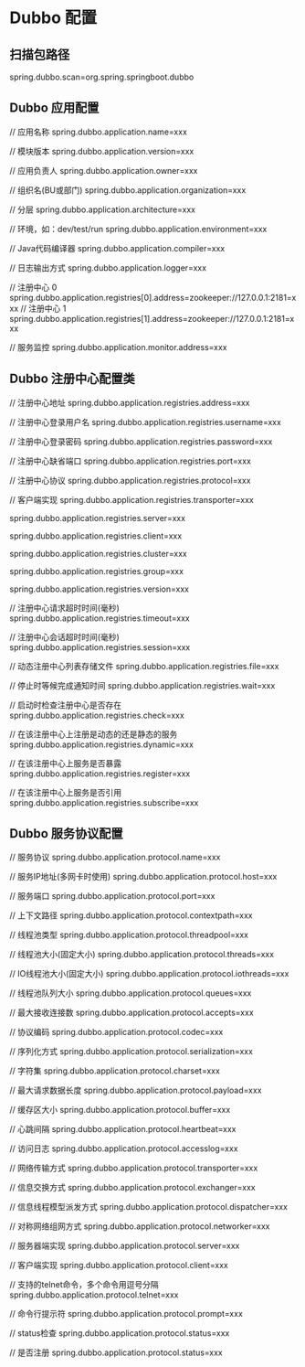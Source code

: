 # Dubbo 配置

## 扫描包路径

spring.dubbo.scan=org.spring.springboot.dubbo

## Dubbo 应用配置

// 应用名称
spring.dubbo.application.name=xxx

// 模块版本
spring.dubbo.application.version=xxx

// 应用负责人
spring.dubbo.application.owner=xxx

// 组织名(BU或部门)
spring.dubbo.application.organization=xxx

// 分层
spring.dubbo.application.architecture=xxx

// 环境，如：dev/test/run
spring.dubbo.application.environment=xxx

// Java代码编译器
spring.dubbo.application.compiler=xxx

// 日志输出方式
spring.dubbo.application.logger=xxx

// 注册中心 0
spring.dubbo.application.registries[0].address=zookeeper://127.0.0.1:2181=xxx
// 注册中心 1
spring.dubbo.application.registries[1].address=zookeeper://127.0.0.1:2181=xxx

// 服务监控
spring.dubbo.application.monitor.address=xxx

## Dubbo 注册中心配置类

// 注册中心地址
spring.dubbo.application.registries.address=xxx

// 注册中心登录用户名
spring.dubbo.application.registries.username=xxx

// 注册中心登录密码
spring.dubbo.application.registries.password=xxx

// 注册中心缺省端口
spring.dubbo.application.registries.port=xxx

// 注册中心协议
spring.dubbo.application.registries.protocol=xxx

// 客户端实现
spring.dubbo.application.registries.transporter=xxx

spring.dubbo.application.registries.server=xxx

spring.dubbo.application.registries.client=xxx

spring.dubbo.application.registries.cluster=xxx

spring.dubbo.application.registries.group=xxx

spring.dubbo.application.registries.version=xxx

// 注册中心请求超时时间(毫秒)
spring.dubbo.application.registries.timeout=xxx

// 注册中心会话超时时间(毫秒)
spring.dubbo.application.registries.session=xxx

// 动态注册中心列表存储文件
spring.dubbo.application.registries.file=xxx

// 停止时等候完成通知时间
spring.dubbo.application.registries.wait=xxx

// 启动时检查注册中心是否存在
spring.dubbo.application.registries.check=xxx

// 在该注册中心上注册是动态的还是静态的服务
spring.dubbo.application.registries.dynamic=xxx

// 在该注册中心上服务是否暴露
spring.dubbo.application.registries.register=xxx

// 在该注册中心上服务是否引用
spring.dubbo.application.registries.subscribe=xxx

## Dubbo 服务协议配置

// 服务协议
spring.dubbo.application.protocol.name=xxx

// 服务IP地址(多网卡时使用)
spring.dubbo.application.protocol.host=xxx

// 服务端口
spring.dubbo.application.protocol.port=xxx

// 上下文路径
spring.dubbo.application.protocol.contextpath=xxx

// 线程池类型
spring.dubbo.application.protocol.threadpool=xxx

// 线程池大小(固定大小)
spring.dubbo.application.protocol.threads=xxx

// IO线程池大小(固定大小)
spring.dubbo.application.protocol.iothreads=xxx

// 线程池队列大小
spring.dubbo.application.protocol.queues=xxx

// 最大接收连接数
spring.dubbo.application.protocol.accepts=xxx

// 协议编码
spring.dubbo.application.protocol.codec=xxx

// 序列化方式
spring.dubbo.application.protocol.serialization=xxx

// 字符集
spring.dubbo.application.protocol.charset=xxx

// 最大请求数据长度
spring.dubbo.application.protocol.payload=xxx

// 缓存区大小
spring.dubbo.application.protocol.buffer=xxx

// 心跳间隔
spring.dubbo.application.protocol.heartbeat=xxx

// 访问日志
spring.dubbo.application.protocol.accesslog=xxx

// 网络传输方式
spring.dubbo.application.protocol.transporter=xxx

// 信息交换方式
spring.dubbo.application.protocol.exchanger=xxx

// 信息线程模型派发方式
spring.dubbo.application.protocol.dispatcher=xxx

// 对称网络组网方式
spring.dubbo.application.protocol.networker=xxx

// 服务器端实现
spring.dubbo.application.protocol.server=xxx

// 客户端实现
spring.dubbo.application.protocol.client=xxx

// 支持的telnet命令，多个命令用逗号分隔
spring.dubbo.application.protocol.telnet=xxx

// 命令行提示符
spring.dubbo.application.protocol.prompt=xxx

// status检查
spring.dubbo.application.protocol.status=xxx

// 是否注册
spring.dubbo.application.protocol.status=xxx
